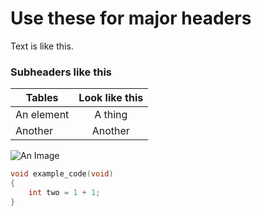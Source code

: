# Use these for major headers

Text is like this.

### Subheaders like this

|Tables        | Look like this     |
|------------- | :----------------: |
|An element    | A thing            |
|Another       | Another            |

![An Image](images/image_name.jpg)

```c
void example_code(void)
{
    int two = 1 + 1;
}
```